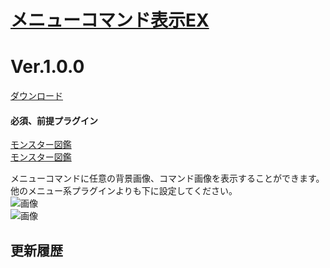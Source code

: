 # [メニューコマンド表示EX](https://raw.githubusercontent.com/nuun888/MZ/master/NUUN_MenuCommandEXl.js)
# Ver.1.0.0
[ダウンロード](https://raw.githubusercontent.com/nuun888/MZ/master/NUUN_MenuCommandEX.js)
#### 必須、前提プラグイン
[モンスター図鑑](https://github.com/nuun888/MZ/blob/master/README/EnemyBook.md)  
[モンスター図鑑](https://github.com/nuun888/MZ/blob/master/README/EnemyBook.md)  

メニューコマンドに任意の背景画像、コマンド画像を表示することができます。  
他のメニュー系プラグインよりも下に設定してください。  
![画像](img/MenuCommandEXl.png)  
![画像](img/MenuCommandEX2.png)  

## 更新履歴
